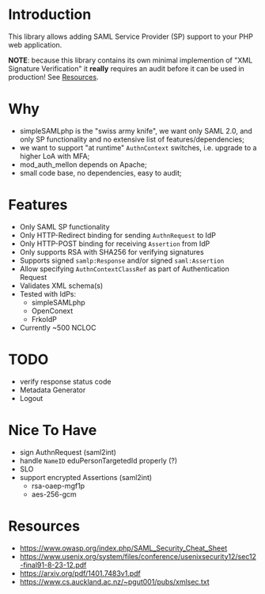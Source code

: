 # Introduction

This library allows adding SAML Service Provider (SP) support to your PHP web
application.

**NOTE**: because this library contains its own minimal implemention of 
"XML Signature Verification" it **really** requires an audit before it can be 
used in production! See [Resources](#resources).

# Why

- simpleSAMLphp is the "swiss army knife", we want only SAML 2.0, and only SP 
  functionality and no extensive list of features/dependencies;
- we want to support "at runtime" `AuthnContext` switches, i.e. upgrade to a
  higher LoA with MFA;
- mod_auth_mellon depends on Apache;
- small code base, no dependencies, easy to audit;

# Features

- Only SAML SP functionality
- Only HTTP-Redirect binding for sending `AuthnRequest` to IdP
- Only HTTP-POST binding for receiving `Assertion` from IdP
- Only supports RSA with SHA256 for verifying signatures
- Supports signed `samlp:Response` and/or signed `saml:Assertion`
- Allow specifying `AuthnContextClassRef` as part of Authentication Request
- Validates XML schema(s)
- Tested with IdPs:
  - simpleSAMLphp
  - OpenConext
  - FrkoIdP
- Currently ~500 NCLOC

# TODO 
 
- verify response status code
- Metadata Generator
- Logout

# Nice To Have

- sign AuthnRequest (saml2int)
- handle `NameID` eduPersonTargetedId properly (?)
- SLO
- support encrypted Assertions (saml2int)
  - rsa-oaep-mgf1p
  - aes-256-gcm

# Resources

* https://www.owasp.org/index.php/SAML_Security_Cheat_Sheet
* https://www.usenix.org/system/files/conference/usenixsecurity12/sec12-final91-8-23-12.pdf
* https://arxiv.org/pdf/1401.7483v1.pdf
* https://www.cs.auckland.ac.nz/~pgut001/pubs/xmlsec.txt
